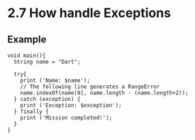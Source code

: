 # 2.7 How handle Exceptions 

## Example

```
void main(){
  String name = "Dart";
  
  try{
    print ('Name: $name');
    // The following line generates a RangeError
    name.indexOf(name[0], name.length - (name.length+2));
  } catch (exception) {
    print ('Exception: $exception');
  } finally {
    print ('Mission completed!');
  }
}
```
 


